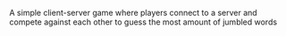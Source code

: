 A simple client-server game where players connect to a server and compete against each other to guess the most amount of jumbled words